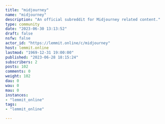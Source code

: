 ```yaml
---
title: "midjourney" 
name: "midjourney"
description: "An official subreddit for Midjourney related content."
type: community
date: "2023-06-30 13:13:52"
draft: false
nsfw: false
actor_id: "https://lemmit.online/c/midjourney"
host: lemmit.online
lastmod: "1969-12-31 19:00:00"
published: "2023-06-28 18:15:24"
subscribers: 2
posts: 102
comments: 0
weight: 102
dau: 0
wau: 0
mau: 0
instances:
- "lemmit_online"
tags: 
- "lemmit_online"

---
```

